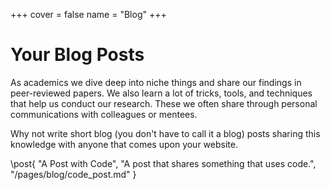 +++
cover = false
name = "Blog"
+++
# Your Blog Posts

As academics we dive deep into niche things and share our 
findings in peer-reviewed papers. We also learn a lot of 
tricks, tools, and techniques that help us conduct our
research. These we often share through personal communications
with colleagues or mentees. 

Why not write short blog (you don't have to call it a blog)
posts sharing this knowledge with anyone that comes upon 
your website.

\post{
    "A Post with Code",
    "A post that shares something that uses code.",
    "/pages/blog/code_post.md"
}